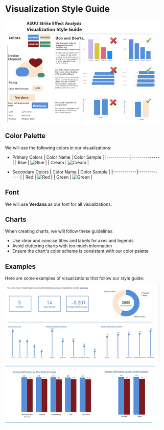 # Visualization Style Guide

<p align="center">
  <img src="images/documentation/viz_style_guide.jpg" alt="Viz Style Guide">
</p>

## Color Palette

We will use the following colors in our visualizations:

- Primary Colors
    | Color Name | Color Sample |
    |------------|--------------|
    | Blue       | ![Blue](https://via.placeholder.com/50x20/558fd9/ffffff?text=+) |
    | Cream      | ![Cream](https://via.placeholder.com/50x20/fce5cd/000000?text=+) |

- Secondary Colors
    | Color Name | Color Sample |
    |------------|--------------|
    | Red     | ![Red](https://via.placeholder.com/50x20/7d191c/ffffff?text=+) |
    | Green    | ![Green](https://via.placeholder.com/50x20/45916b/ffffff?text=+) |

## Font

We will use **Verdana** as our font for all visualizations.

## Charts

When creating charts, we will follow these guidelines:

- Use clear and concise titles and labels for axes and legends
- Avoid cluttering charts with too much information
- Ensure the chart's color scheme is consistent with our color palette

## Examples

Here are some examples of visualizations that follow our style guide:

<p align="center">
  <img src="images/documentation/viz_sample_1.jpg" alt="Example Chart 1">
  <img src="images/documentation/viz_sample_2.jpg" alt="Example Chart 2">
</p>
